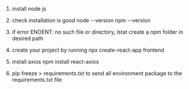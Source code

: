 1. install node js
2. check installation is good
node --version
npm --version
3. if error ENOENT: no such file or directory, lstat
create a npm folder in desired path
4. create your project by running
npx create-react-app frontend
5. install axios
npm install react-axios

6. pip freeze > requirements.txt to send all environment package to the requirements.txt file